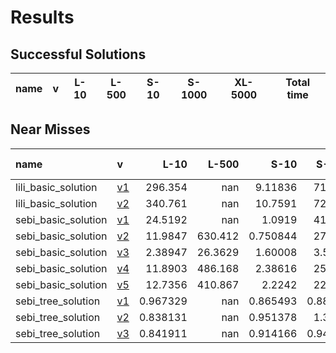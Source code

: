 # Results

## Successful Solutions

| name   | v   | L-10   | L-500   | S-10   | S-1000   | XL-5000   | Total time   |
|--------|-----|--------|---------|--------|----------|-----------|--------------|

## Near Misses

| name                | v                          |       L-10 |    L-500 |      S-10 |     S-1000 |   XL-5000 |
|:--------------------|:---------------------------|-----------:|---------:|----------:|-----------:|----------:|
| lili_basic_solution | [v1](../../commit/07a3e46) | 296.354    | nan      |  9.11836  | 717.327    |       nan |
| lili_basic_solution | [v2](../../commit/22adf02) | 340.761    | nan      | 10.7591   | 729.522    |       nan |
| sebi_basic_solution | [v1](../../commit/eaca833) |  24.5192   | nan      |  1.0919   |  41.5967   |       nan |
| sebi_basic_solution | [v2](../../commit/3371540) |  11.9847   | 630.412  |  0.750844 |  27.2496   |       nan |
| sebi_basic_solution | [v3](../../commit/fe517a0) |   2.38947  |  26.3629 |  1.60008  |   3.56721  |       nan |
| sebi_basic_solution | [v4](../../commit/51edc94) |  11.8903   | 486.168  |  2.38616  |  25.2112   |       nan |
| sebi_basic_solution | [v5](../../commit/c1e2c40) |  12.7356   | 410.867  |  2.2242   |  22.6535   |       nan |
| sebi_tree_solution  | [v1](../../commit/c6e88f0) |   0.967329 | nan      |  0.865493 |   0.885463 |       nan |
| sebi_tree_solution  | [v2](../../commit/987dfec) |   0.838131 | nan      |  0.951378 |   1.39613  |       nan |
| sebi_tree_solution  | [v3](../../commit/e966f24) |   0.841911 | nan      |  0.914166 |   0.940104 |       nan |